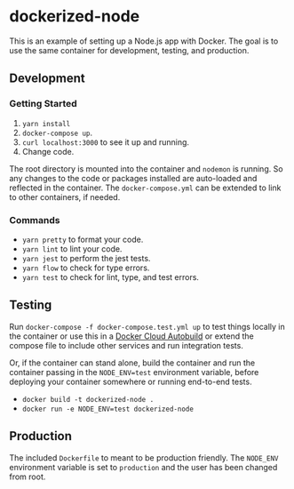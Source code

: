 # dockerized-node

This is an example of setting up a Node.js app with Docker. The goal is to use the same container for development, testing, and production.

## Development

### Getting Started

1. `yarn install`
1. `docker-compose up`. 
1. `curl localhost:3000` to see it up and running.
1. Change code.

The root directory is mounted into the container and `nodemon` is running. So any changes to the code or packages installed are auto-loaded and reflected in the container. The `docker-compose.yml` can be extended to link to other containers, if needed.

### Commands

- `yarn pretty` to format your code.
- `yarn lint` to lint your code.
- `yarn jest` to perform the jest tests.
- `yarn flow` to check for type errors. 
- `yarn test` to check for lint, type, and test errors.

## Testing

Run `docker-compose -f docker-compose.test.yml up` to test things locally in the container or use this in a [Docker Cloud Autobuild](https://docs.docker.com/docker-cloud/builds/automated-build/) or extend the compose file to include other services and run integration tests.

Or, if the container can stand alone, build the container and run the container passing in the `NODE_ENV=test` environment variable, before deploying your container somewhere or running end-to-end tests.
- `docker build -t dockerized-node .`
- `docker run -e NODE_ENV=test dockerized-node`

## Production

The included `Dockerfile` to meant to be production friendly. The `NODE_ENV` environment variable is set to `production` and the user has been changed from root.
